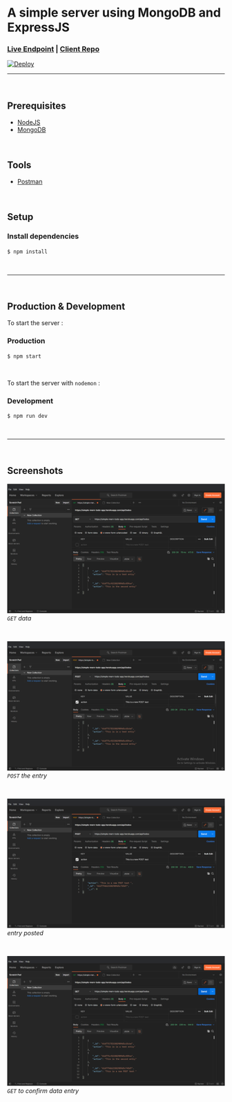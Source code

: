 A simple server using MongoDB and ExpressJS
==============
### [Live Endpoint](https://simple-mern-todo-app.herokuapp.com/api/todos) | [Client Repo](https://github.com/Finneasles/simple-mern-todo-app-client)

[![Deploy](https://www.herokucdn.com/deploy/button.svg)](https://heroku.com/deploy) 

---

 <br />
 
## Prerequisites 
*    [NodeJS](https://nodejs.org/en/)
*    [MongoDB](https://www.mongodb.com/atlas/database)

 <br />

## Tools
*    [Postman](https://www.postman.com/downloads/)

 <br />

## Setup 
### Install dependencies 
``` bash
$ npm install
```
 <br />
 
---
 <br />

## Production & Development 
To start the server :
### Production
``` bash
$ npm start
```
 <br />
 
To start the server with `nodemon` :
### Development
``` bash
$ npm run dev
```
 <br />
 
---
 <br />

## Screenshots 

![Get data screenshot](./screenshots/screenshot-1-img.png)
*`GET` data*

 <br />

![Post screenshot](./screenshots/screenshot-2-img.png)
*`POST` the entry*

 <br />

![Entry results screenshot](./screenshots/screenshot-3-img.png)
*entry posted*

 <br />


![Confirmation get screenshot](./screenshots/screenshot-4-img.png)
*`GET` to confirm data entry*

